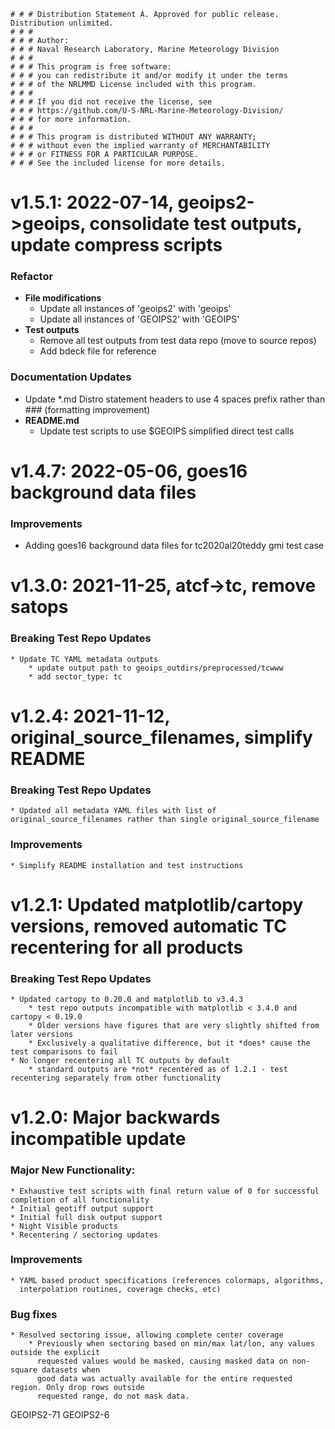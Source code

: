     # # # Distribution Statement A. Approved for public release. Distribution unlimited.
    # # # 
    # # # Author:
    # # # Naval Research Laboratory, Marine Meteorology Division
    # # # 
    # # # This program is free software:
    # # # you can redistribute it and/or modify it under the terms
    # # # of the NRLMMD License included with this program.
    # # # 
    # # # If you did not receive the license, see
    # # # https://github.com/U-S-NRL-Marine-Meteorology-Division/
    # # # for more information.
    # # # 
    # # # This program is distributed WITHOUT ANY WARRANTY;
    # # # without even the implied warranty of MERCHANTABILITY
    # # # or FITNESS FOR A PARTICULAR PURPOSE.
    # # # See the included license for more details.


# v1.5.1: 2022-07-14, geoips2->geoips, consolidate test outputs, update compress scripts

### Refactor
* **File modifications**
    * Update all instances of 'geoips2' with 'geoips'
    * Update all instances of 'GEOIPS2' with 'GEOIPS'
* **Test outputs**
    * Remove all test outputs from test data repo (move to source repos)
    * Add bdeck file for reference

### Documentation Updates
* Update \*.md Distro statement headers to use 4 spaces prefix rather than ### (formatting improvement)
* **README.md**
    * Update test scripts to use $GEOIPS simplified direct test calls


# v1.4.7: 2022-05-06, goes16 background data files

### Improvements
* Adding goes16 background data files for tc2020al20teddy gmi test case


# v1.3.0: 2021-11-25, atcf->tc, remove satops

### Breaking Test Repo Updates
    * Update TC YAML metadata outputs
        * update output path to geoips_outdirs/preprocessed/tcwww
        * add sector_type: tc


# v1.2.4: 2021-11-12, original_source_filenames, simplify README

### Breaking Test Repo Updates
    * Updated all metadata YAML files with list of original_source_filenames rather than single original_source_filename

###  Improvements
    * Simplify README installation and test instructions


# v1.2.1: Updated matplotlib/cartopy versions, removed automatic TC recentering for all products

### Breaking Test Repo Updates
    * Updated cartopy to 0.20.0 and matplotlib to v3.4.3
        * test repo outputs incompatible with matplotlib < 3.4.0 and cartopy < 0.19.0
        * Older versions have figures that are very slightly shifted from later versions
        * Exclusively a qualitative difference, but it *does* cause the test comparisons to fail
    * No longer recentering all TC outputs by default
        * standard outputs are *not* recentered as of 1.2.1 - test recentering separately from other functionality


# v1.2.0: Major backwards incompatible update

###  Major New Functionality:
    * Exhaustive test scripts with final return value of 0 for successful completion of all functionality
    * Initial geotiff output support
    * Initial full disk output support
    * Night Visible products
    * Recentering / sectoring updates
 
###  Improvements
    * YAML based product specifications (references colormaps, algorithms,
      interpolation routines, coverage checks, etc)
 
###  Bug fixes
    * Resolved sectoring issue, allowing complete center coverage
        * Previously when sectoring based on min/max lat/lon, any values outside the explicit
          requested values would be masked, causing masked data on non-square datasets when 
          good data was actually available for the entire requested region. Only drop rows outside
          requested range, do not mask data.

GEOIPS2-71 GEOIPS2-6
